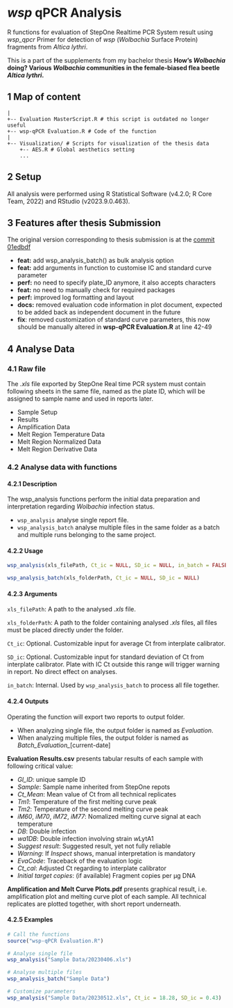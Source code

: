 # _wsp_ qPCR Analysis

R functions for evaluation of StepOne Realtime PCR System result using _wsp_qpcr_ Primer for detection of _wsp_ (_Wolbachia_ Surface Protein) fragments from _Altica lythri_.

This is a part of the supplements from my bachelor thesis **How’s _Wolbachia_ doing? Various _Wolbachia_ communities in the female-biased flea beetle _Altica lythri_.**

## 1 Map of content

```
|	
+-- Evaluation MasterScript.R # this script is outdated no longer useful
+-- wsp-qPCR Evaluation.R # Code of the function
|
+-- Visualization/ # Scripts for visualization of the thesis data
	+-- AES.R # Global aesthetics setting
	...
```

## 2 Setup

All analysis were performed using R Statistical Software (v4.2.0; R Core Team, 2022) and RStudio (v2023.9.0.463).

## 3 Features after thesis Submission

The original version corresponding to thesis submission is at the [commit 01edbdf](https://github.com/zzzhehao/wsp-Real-time-PCR-Analysis/tree/01ebdbf8a724d36446cb1e920add2505835d4866) 

- **feat:** add wsp_analysis_batch() as bulk analysis option
- **feat:** add arguments in function to customise IC and standard curve parameter
- **perf:** no need to specify plate_ID anymore, it also accepts characters  
- **feat:** no need to manually check for required packages  
- **perf:** improved log formatting and layout  
- **docs:** removed evaluation code information in plot document, expected to be added back as independent document in the future
- **fix**: removed customization of standard curve parameters, this now should be manually altered in **wsp-qPCR Evaluation.R** at line 42-49

## 4 Analyse Data

### 4.1 Raw file

The _.xls_ file exported by StepOne Real time PCR system must contain following sheets in the same file, named as the plate ID, which will be assigned to sample name and used in reports later.

- Sample Setup
- Results
- Amplification Data
- Melt Region Temperature Data
- Melt Region Normalized Data
- Melt Region Derivative Data

### 4.2 Analyse data with functions

#### 4.2.1 Description

The wsp_analysis functions perform the initial data preparation and interpretation regarding *Wolbachia* infection status.
- `wsp_analysis` analyse single report file.
- `wsp_analysis_batch` analyse multiple files in the same folder as a batch and multiple runs belonging to the same project.

#### 4.2.2 Usage

```R
wsp_analysis(xls_filePath, Ct_ic = NULL, SD_ic = NULL, in_batch = FALSE )

wsp_analysis_batch(xls_folderPath, Ct_ic = NULL, SD_ic = NULL)
```

#### 4.2.3 Arguments

`xls_filePath`: A path to the analysed _.xls_ file.

`xls_folderPath`: A path to the folder containing analysed _.xls_ files, all files must be placed directly under the folder.

`Ct_ic`: Optional. Customizable input for average Ct from interplate calibrator.

`SD_ic`: Optional. Customizable input for standard deviation of Ct from interplate calibrator. Plate with IC Ct outside this range will trigger warning in report. No direct effect on analyses.

`in_batch`: Internal. Used by `wsp_analysis_batch` to process all file together.

#### 4.2.4 Outputs

Operating the function will export two reports to output folder. 
- When analyzing single file, the output folder is named as _Evaluation_.
- When analyzing multiple files, the output folder is named as _Batch_Evaluation\__\[current-date]

**Evaluation Results.csv** presents tabular results of each sample with following critical value:
- *Gl_ID*: unique sample ID
- *Sample*: Sample name inherited from StepOne repots
- *Ct_Mean*: Mean value of Ct from all technical replicates
- *Tm1*: Temperature of the first melting curve peak
- *Tm2*: Temperature of the second melting curve peak
- *iM60*, *iM70*, *iM72*, *iM77*: Nomalized melting curve signal at each temperature
- *DB*: Double infection
- *wa1DB*: Double infection involving strain *w*LytA1
- *Suggest result*: Suggested result, yet not fully reliable
- *Warning*: If *Inspect* shows, manual interpretation is mandatory
- *EvaCode*: Traceback of the evaluation logic
- *Ct_cal*: Adjusted Ct regarding to interplate calibrator
- *Initial target copies*: (if available) Fragment copies per µg DNA

**Amplification and Melt Curve Plots.pdf** presents graphical result, i.e. amplification plot and melting curve plot of each sample. All technical replicates are plotted together, with short report underneath.

#### 4.2.5 Examples

```R
# Call the functions
source("wsp-qPCR Evaluation.R")

# Analyse single file
wsp_analysis("Sample Data/20230406.xls")

# Analyse multiple files
wsp_analysis_batch("Sample Data")

# Customize parameters
wsp_analysis("Sample Data/20230512.xls", Ct_ic = 18.28, SD_ic = 0.43)
```

